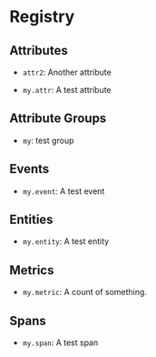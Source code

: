 # Registry

## Attributes

- `attr2`: Another attribute

- `my.attr`: A test attribute

## Attribute Groups

- `my`: test group

## Events

- `my.event`: A test event

## Entities

- `my.entity`: A test entity

## Metrics

- `my.metric`: A count of something.

## Spans

- `my.span`: A test span
